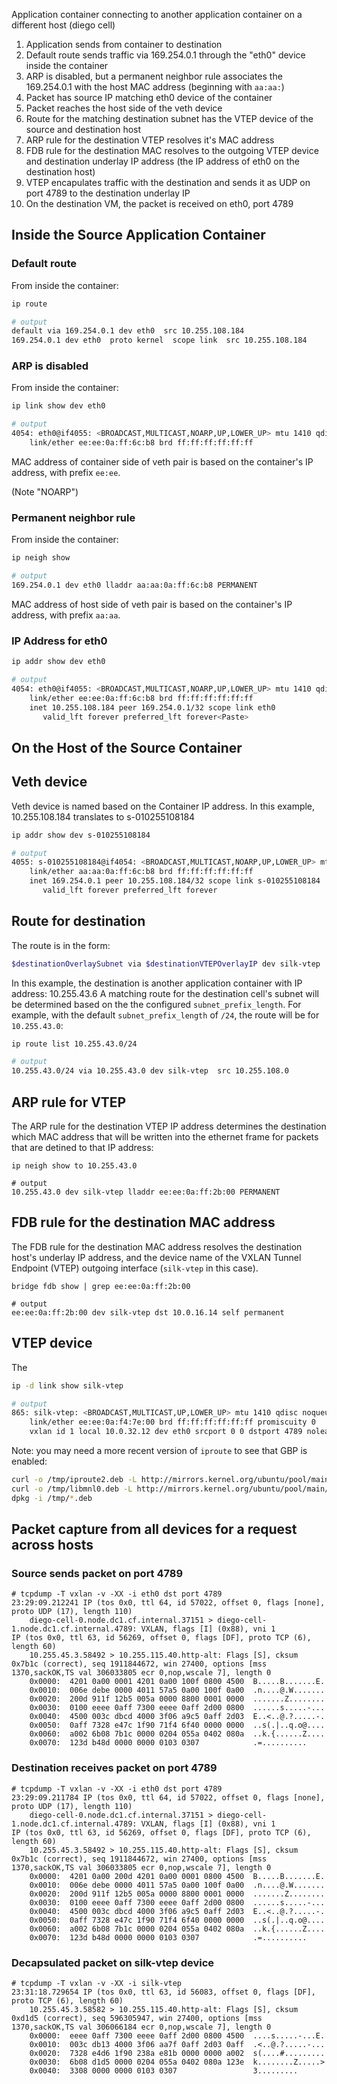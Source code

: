 


Application container connecting to another application container on a different host (diego cell)

1. Application sends from container to destination
2. Default route sends traffic via 169.254.0.1  through the "eth0" device inside the container
3. ARP is disabled, but a permanent neighbor rule associates the 169.254.0.1 with the host MAC address (beginning with `aa:aa:`)
4. Packet has source IP matching eth0 device of the container
5. Packet reaches the host side of the veth device
6. Route for the matching destination subnet has the VTEP device of the source and destination host
7. ARP rule for the destination VTEP resolves it's MAC address
8. FDB rule for the destination MAC resolves to the outgoing VTEP device and destination underlay IP address (the IP address of eth0 on the destination host)
9. VTEP encapulates traffic with the destination and sends it as UDP on port 4789 to the destination underlay IP
10. On the destination VM, the packet is received on eth0, port 4789


## Inside the Source Application Container

### Default route

From inside the container:

```bash
ip route

# output
default via 169.254.0.1 dev eth0  src 10.255.108.184
169.254.0.1 dev eth0  proto kernel  scope link  src 10.255.108.184
```

### ARP is disabled

From inside the container:

```bash
ip link show dev eth0

# output
4054: eth0@if4055: <BROADCAST,MULTICAST,NOARP,UP,LOWER_UP> mtu 1410 qdisc noqueue state UP mode DEFAULT group default
    link/ether ee:ee:0a:ff:6c:b8 brd ff:ff:ff:ff:ff:ff
```

MAC address of container side of veth pair is based on the container's IP address, with prefix `ee:ee`.

(Note "NOARP")

### Permanent neighbor rule

From inside the container:

```bash
ip neigh show

# output
169.254.0.1 dev eth0 lladdr aa:aa:0a:ff:6c:b8 PERMANENT
```

MAC address of host side of veth pair is based on the container's IP address, with prefix `aa:aa`.

### IP Address for eth0

```bash
ip addr show dev eth0

# output
4054: eth0@if4055: <BROADCAST,MULTICAST,NOARP,UP,LOWER_UP> mtu 1410 qdisc noqueue state UP group default
    link/ether ee:ee:0a:ff:6c:b8 brd ff:ff:ff:ff:ff:ff
    inet 10.255.108.184 peer 169.254.0.1/32 scope link eth0
       valid_lft forever preferred_lft forever<Paste>
```

## On the Host of the Source Container

## Veth device

Veth device is named based on the Container IP address.
In this example, 10.255.108.184 translates to s-010255108184

```bash
ip addr show dev s-010255108184

# output
4055: s-010255108184@if4054: <BROADCAST,MULTICAST,NOARP,UP,LOWER_UP> mtu 1410 qdisc noqueue state UP group default
    link/ether aa:aa:0a:ff:6c:b8 brd ff:ff:ff:ff:ff:ff
    inet 169.254.0.1 peer 10.255.108.184/32 scope link s-010255108184
       valid_lft forever preferred_lft forever
```

## Route for destination

The route is in the form:

```bash
$destinationOverlaySubnet via $destinationVTEPOverlayIP dev silk-vtep  src $sourceVTEPOverlayIP
```

In this example, the destination is another application container with IP address: 10.255.43.6
A matching route for the destination cell's subnet will be determined based on the the configured `subnet_prefix_length`.
For example, with the default `subnet_prefix_length` of `/24`, the route will be for `10.255.43.0`:

```bash
ip route list 10.255.43.0/24

# output
10.255.43.0/24 via 10.255.43.0 dev silk-vtep  src 10.255.108.0
```

## ARP rule for VTEP

The ARP rule for the destination VTEP IP address determines the destination
which MAC address that will be written into the ethernet frame for packets that
are detined to that IP address:

```
ip neigh show to 10.255.43.0

# output
10.255.43.0 dev silk-vtep lladdr ee:ee:0a:ff:2b:00 PERMANENT
```

## FDB rule for the destination MAC address

The FDB rule for the destination MAC address resolves the destination host's underlay IP address,
and the device name of the VXLAN Tunnel Endpoint (VTEP) outgoing interface (`silk-vtep` in this case).

```
bridge fdb show | grep ee:ee:0a:ff:2b:00

# output
ee:ee:0a:ff:2b:00 dev silk-vtep dst 10.0.16.14 self permanent
```

## VTEP device

The

```bash
ip -d link show silk-vtep

# output
865: silk-vtep: <BROADCAST,MULTICAST,UP,LOWER_UP> mtu 1410 qdisc noqueue state UNKNOWN mode DEFAULT group default
    link/ether ee:ee:0a:f4:7e:00 brd ff:ff:ff:ff:ff:ff promiscuity 0
    vxlan id 1 local 10.0.32.12 dev eth0 srcport 0 0 dstport 4789 nolearning ageing 300 gbp
```

Note: you may need a more recent version of `iproute` to see that GBP is enabled:

```bash
curl -o /tmp/iproute2.deb -L http://mirrors.kernel.org/ubuntu/pool/main/i/iproute2/iproute2_4.3.0-1ubuntu3_amd64.deb
curl -o /tmp/libmnl0.deb -L http://mirrors.kernel.org/ubuntu/pool/main/libm/libmnl/libmnl0_1.0.3-5_amd64.deb
dpkg -i /tmp/*.deb
```












## Packet capture from all devices for a request across hosts



### Source sends packet on port 4789

```
# tcpdump -T vxlan -v -XX -i eth0 dst port 4789
23:29:09.212241 IP (tos 0x0, ttl 64, id 57022, offset 0, flags [none], proto UDP (17), length 110)
    diego-cell-0.node.dc1.cf.internal.37151 > diego-cell-1.node.dc1.cf.internal.4789: VXLAN, flags [I] (0x88), vni 1
IP (tos 0x0, ttl 63, id 56269, offset 0, flags [DF], proto TCP (6), length 60)
    10.255.45.3.58492 > 10.255.115.40.http-alt: Flags [S], cksum 0x7b1c (correct), seq 1911844672, win 27400, options [mss 1370,sackOK,TS val 306033805 ecr 0,nop,wscale 7], length 0
	0x0000:  4201 0a00 0001 4201 0a00 100f 0800 4500  B.....B.......E.
	0x0010:  006e debe 0000 4011 57a5 0a00 100f 0a00  .n....@.W.......
	0x0020:  200d 911f 12b5 005a 0000 8800 0001 0000  .......Z........
	0x0030:  0100 eeee 0aff 7300 eeee 0aff 2d00 0800  ......s.....-...
	0x0040:  4500 003c dbcd 4000 3f06 a9c5 0aff 2d03  E..<..@.?.....-.
	0x0050:  0aff 7328 e47c 1f90 71f4 6f40 0000 0000  ..s(.|..q.o@....
	0x0060:  a002 6b08 7b1c 0000 0204 055a 0402 080a  ..k.{......Z....
	0x0070:  123d b48d 0000 0000 0103 0307            .=..........
```

### Destination receives packet on port 4789

```
# tcpdump -T vxlan -v -XX -i eth0 dst port 4789
23:29:09.211784 IP (tos 0x0, ttl 64, id 57022, offset 0, flags [none], proto UDP (17), length 110)
    diego-cell-0.node.dc1.cf.internal.37151 > diego-cell-1.node.dc1.cf.internal.4789: VXLAN, flags [I] (0x88), vni 1
IP (tos 0x0, ttl 63, id 56269, offset 0, flags [DF], proto TCP (6), length 60)
    10.255.45.3.58492 > 10.255.115.40.http-alt: Flags [S], cksum 0x7b1c (correct), seq 1911844672, win 27400, options [mss 1370,sackOK,TS val 306033805 ecr 0,nop,wscale 7], length 0
	0x0000:  4201 0a00 200d 4201 0a00 0001 0800 4500  B.....B.......E.
	0x0010:  006e debe 0000 4011 57a5 0a00 100f 0a00  .n....@.W.......
	0x0020:  200d 911f 12b5 005a 0000 8800 0001 0000  .......Z........
	0x0030:  0100 eeee 0aff 7300 eeee 0aff 2d00 0800  ......s.....-...
	0x0040:  4500 003c dbcd 4000 3f06 a9c5 0aff 2d03  E..<..@.?.....-.
	0x0050:  0aff 7328 e47c 1f90 71f4 6f40 0000 0000  ..s(.|..q.o@....
	0x0060:  a002 6b08 7b1c 0000 0204 055a 0402 080a  ..k.{......Z....
	0x0070:  123d b48d 0000 0000 0103 0307            .=..........
```

### Decapsulated packet on silk-vtep device

```
# tcpdump -T vxlan -v -XX -i silk-vtep
23:31:18.729654 IP (tos 0x0, ttl 63, id 56083, offset 0, flags [DF], proto TCP (6), length 60)
    10.255.45.3.58582 > 10.255.115.40.http-alt: Flags [S], cksum 0xd1d5 (correct), seq 596305947, win 27400, options [mss 1370,sackOK,TS val 306066184 ecr 0,nop,wscale 7], length 0
	0x0000:  eeee 0aff 7300 eeee 0aff 2d00 0800 4500  ....s.....-...E.
	0x0010:  003c db13 4000 3f06 aa7f 0aff 2d03 0aff  .<..@.?.....-...
	0x0020:  7328 e4d6 1f90 238a e81b 0000 0000 a002  s(....#.........
	0x0030:  6b08 d1d5 0000 0204 055a 0402 080a 123e  k........Z.....>
	0x0040:  3308 0000 0000 0103 0307                 3.........
```


